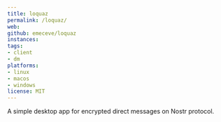 ```yaml
---
title: loquaz
permalink: /loquaz/
web:
github: emeceve/loquaz
instances:
tags:
- client
- dm
platforms:
- linux
- macos
- windows
license: MIT
---
```


A simple desktop app for encrypted direct messages on Nostr protocol. 